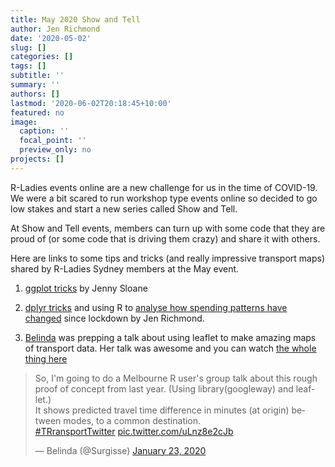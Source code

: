 ```yaml
---
title: May 2020 Show and Tell 
author: Jen Richmond
date: '2020-05-02'
slug: []
categories: []
tags: []
subtitle: ''
summary: ''
authors: []
lastmod: '2020-06-02T20:18:45+10:00'
featured: no
image:
  caption: ''
  focal_point: ''
  preview_only: no
projects: []
---
```


R-Ladies events online are a new challenge for us in the time of COVID-19. We were a bit scared to run workshop type events online so decided to go low stakes and start a new series called Show and Tell. 


At Show and Tell events, members can turn up with some code that they are proud of (or some code that is driving them crazy) and share it with others. 

Here are links to some tips and tricks (and really impressive transport maps) shared by R-Ladies Sydney members at the May event. 

1. [ggplot tricks](https://rpubs.com/jenrichmond/jenny_sloane_ggplot) by Jenny Sloane


2. [dplyr tricks](https://rpubs.com/jenrichmond/st_dplyr) and using R to [analyse how spending patterns have changed](https://rpubs.com/jenrichmond/bank) since lockdown by Jen Richmond. 


3. [Belinda](@Surgisse) was prepping a talk about using leaflet to make amazing maps of transport data. Her talk was awesome and you can watch [the whole thing here](https://drive.google.com/file/d/1t7l4y5fm3mKfqGBk8iv-kO57w896Gmug/view?usp=sharing)

<blockquote class="twitter-tweet"><p lang="en" dir="ltr">So, I&#39;m going to do a Melbourne R user&#39;s group talk about this rough proof of concept from last year. (Using library(googleway) and leaflet.) <br>It shows predicted travel time difference in minutes (at origin) between modes, to a common destination. <br> <a href="https://twitter.com/hashtag/TRransportTwitter?src=hash&amp;ref_src=twsrc%5Etfw">#TRransportTwitter</a> <a href="https://t.co/uLnz8e2cJb">pic.twitter.com/uLnz8e2cJb</a></p>&mdash; Belinda (@Surgisse) <a href="https://twitter.com/Surgisse/status/1220449694679257089?ref_src=twsrc%5Etfw">January 23, 2020</a></blockquote> <script async src="https://platform.twitter.com/widgets.js" charset="utf-8"></script>



